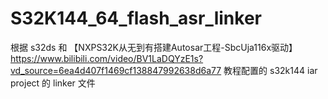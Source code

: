 # S32K144_64_flash_asr_linker

根据 s32ds 和 【NXPS32K从无到有搭建Autosar工程-SbcUja116x驱动】https://www.bilibili.com/video/BV1LaDQYzE1s?vd_source=6ea4d407f1469cf138847992638d6a77 教程配置的 s32k144 iar project 的 linker 文件
